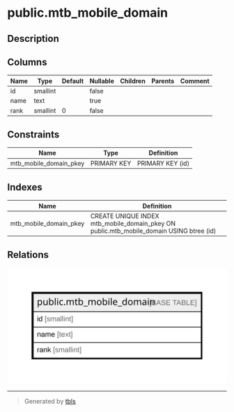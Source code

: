 # public.mtb_mobile_domain

## Description

## Columns

| Name | Type | Default | Nullable | Children | Parents | Comment |
| ---- | ---- | ------- | -------- | -------- | ------- | ------- |
| id | smallint |  | false |  |  |  |
| name | text |  | true |  |  |  |
| rank | smallint | 0 | false |  |  |  |

## Constraints

| Name | Type | Definition |
| ---- | ---- | ---------- |
| mtb_mobile_domain_pkey | PRIMARY KEY | PRIMARY KEY (id) |

## Indexes

| Name | Definition |
| ---- | ---------- |
| mtb_mobile_domain_pkey | CREATE UNIQUE INDEX mtb_mobile_domain_pkey ON public.mtb_mobile_domain USING btree (id) |

## Relations

![er](public.mtb_mobile_domain.svg)

---

> Generated by [tbls](https://github.com/k1LoW/tbls)
